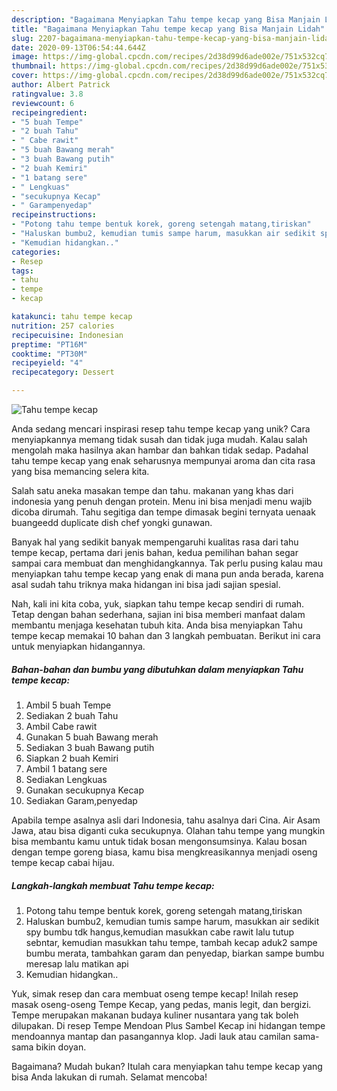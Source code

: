 ```yaml
---
description: "Bagaimana Menyiapkan Tahu tempe kecap yang Bisa Manjain Lidah"
title: "Bagaimana Menyiapkan Tahu tempe kecap yang Bisa Manjain Lidah"
slug: 2207-bagaimana-menyiapkan-tahu-tempe-kecap-yang-bisa-manjain-lidah
date: 2020-09-13T06:54:44.644Z
image: https://img-global.cpcdn.com/recipes/2d38d99d6ade002e/751x532cq70/tahu-tempe-kecap-foto-resep-utama.jpg
thumbnail: https://img-global.cpcdn.com/recipes/2d38d99d6ade002e/751x532cq70/tahu-tempe-kecap-foto-resep-utama.jpg
cover: https://img-global.cpcdn.com/recipes/2d38d99d6ade002e/751x532cq70/tahu-tempe-kecap-foto-resep-utama.jpg
author: Albert Patrick
ratingvalue: 3.8
reviewcount: 6
recipeingredient:
- "5 buah Tempe"
- "2 buah Tahu"
- " Cabe rawit"
- "5 buah Bawang merah"
- "3 buah Bawang putih"
- "2 buah Kemiri"
- "1 batang sere"
- " Lengkuas"
- "secukupnya Kecap"
- " Garampenyedap"
recipeinstructions:
- "Potong tahu tempe bentuk korek, goreng setengah matang,tiriskan"
- "Haluskan bumbu2, kemudian tumis sampe harum, masukkan air sedikit spy bumbu tdk hangus,kemudian masukkan cabe rawit lalu tutup sebntar, kemudian masukkan tahu tempe, tambah kecap aduk2 sampe bumbu merata, tambahkan garam dan penyedap, biarkan sampe bumbu meresap lalu matikan api"
- "Kemudian hidangkan.."
categories:
- Resep
tags:
- tahu
- tempe
- kecap

katakunci: tahu tempe kecap 
nutrition: 257 calories
recipecuisine: Indonesian
preptime: "PT16M"
cooktime: "PT30M"
recipeyield: "4"
recipecategory: Dessert

---
```



![Tahu tempe kecap](https://img-global.cpcdn.com/recipes/2d38d99d6ade002e/751x532cq70/tahu-tempe-kecap-foto-resep-utama.jpg)

Anda sedang mencari inspirasi resep tahu tempe kecap yang unik? Cara menyiapkannya memang tidak susah dan tidak juga mudah. Kalau salah mengolah maka hasilnya akan hambar dan bahkan tidak sedap. Padahal tahu tempe kecap yang enak seharusnya mempunyai aroma dan cita rasa yang bisa memancing selera kita.

Salah satu aneka masakan tempe dan tahu. makanan yang khas dari indonesia yang penuh dengan protein. Menu ini bisa menjadi menu wajib dicoba dirumah. Tahu segitiga dan tempe dimasak begini ternyata uenaak buangeedd duplicate dish chef yongki gunawan.

Banyak hal yang sedikit banyak mempengaruhi kualitas rasa dari tahu tempe kecap, pertama dari jenis bahan, kedua pemilihan bahan segar sampai cara membuat dan menghidangkannya. Tak perlu pusing kalau mau menyiapkan tahu tempe kecap yang enak di mana pun anda berada, karena asal sudah tahu triknya maka hidangan ini bisa jadi sajian spesial.


Nah, kali ini kita coba, yuk, siapkan tahu tempe kecap sendiri di rumah. Tetap dengan bahan sederhana, sajian ini bisa memberi manfaat dalam membantu menjaga kesehatan tubuh kita. Anda bisa menyiapkan Tahu tempe kecap memakai 10 bahan dan 3 langkah pembuatan. Berikut ini cara untuk menyiapkan hidangannya.

<!--inarticleads1-->

##### Bahan-bahan dan bumbu yang dibutuhkan dalam menyiapkan Tahu tempe kecap:

1. Ambil 5 buah Tempe
1. Sediakan 2 buah Tahu
1. Ambil  Cabe rawit
1. Gunakan 5 buah Bawang merah
1. Sediakan 3 buah Bawang putih
1. Siapkan 2 buah Kemiri
1. Ambil 1 batang sere
1. Sediakan  Lengkuas
1. Gunakan secukupnya Kecap
1. Sediakan  Garam,penyedap


Apabila tempe asalnya asli dari Indonesia, tahu asalnya dari Cina. Air Asam Jawa, atau bisa diganti cuka secukupnya. Olahan tahu tempe yang mungkin bisa membantu kamu untuk tidak bosan mengonsumsinya. Kalau bosan dengan tempe goreng biasa, kamu bisa mengkreasikannya menjadi oseng tempe kecap cabai hijau. 

<!--inarticleads2-->

##### Langkah-langkah membuat Tahu tempe kecap:

1. Potong tahu tempe bentuk korek, goreng setengah matang,tiriskan
1. Haluskan bumbu2, kemudian tumis sampe harum, masukkan air sedikit spy bumbu tdk hangus,kemudian masukkan cabe rawit lalu tutup sebntar, kemudian masukkan tahu tempe, tambah kecap aduk2 sampe bumbu merata, tambahkan garam dan penyedap, biarkan sampe bumbu meresap lalu matikan api
1. Kemudian hidangkan..


Yuk, simak resep dan cara membuat oseng tempe kecap! Inilah resep masak oseng-oseng Tempe Kecap, yang pedas, manis legit, dan bergizi. Tempe merupakan makanan budaya kuliner nusantara yang tak boleh dilupakan. Di resep Tempe Mendoan Plus Sambel Kecap ini hidangan tempe mendoannya mantap dan pasangannya klop. Jadi lauk atau camilan sama-sama bikin doyan. 

Bagaimana? Mudah bukan? Itulah cara menyiapkan tahu tempe kecap yang bisa Anda lakukan di rumah. Selamat mencoba!
